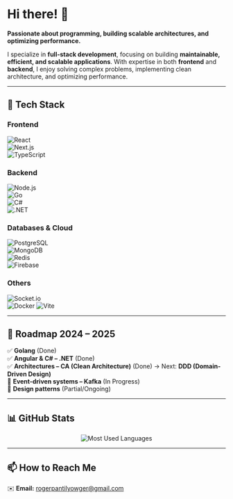 # **Hi there! 👋**  
**Passionate about programming, building scalable architectures, and optimizing performance.**  

I specialize in **full-stack development**, focusing on building **maintainable, efficient, and scalable applications**. With expertise in both **frontend** and **backend**, I enjoy solving complex problems, implementing clean architecture, and optimizing performance.  

---

## 🚀 **Tech Stack**  

### **Frontend**  
![React](https://img.shields.io/badge/React-20232A?style=for-the-badge&logo=react&logoColor=61DAFB)  
![Next.js](https://img.shields.io/badge/Next.js-000000?style=for-the-badge&logo=nextdotjs&logoColor=white)  
![TypeScript](https://img.shields.io/badge/TypeScript-007ACC?style=for-the-badge&logo=typescript&logoColor=white)   

### **Backend**  
![Node.js](https://img.shields.io/badge/Node.js-43853D?style=for-the-badge&logo=node.js&logoColor=white)  
![Go](https://img.shields.io/badge/Go-00ADD8?style=for-the-badge&logo=go&logoColor=white)  
![C#](https://img.shields.io/badge/C%23-239120?style=for-the-badge&logo=csharp&logoColor=white)  
![.NET](https://img.shields.io/badge/.NET-512BD4?style=for-the-badge&logo=dotnet&logoColor=white)  

### **Databases & Cloud**  
![PostgreSQL](https://img.shields.io/badge/PostgreSQL-316192?style=for-the-badge&logo=postgresql&logoColor=white)  
![MongoDB](https://img.shields.io/badge/MongoDB-4EA94B?style=for-the-badge&logo=mongodb&logoColor=white)  
![Redis](https://img.shields.io/badge/Redis-DD0031?style=for-the-badge&logo=redis&logoColor=white)  
![Firebase](https://img.shields.io/badge/Firebase-FFCA28?style=for-the-badge&logo=firebase&logoColor=black)  

### **Others**   
![Socket.io](https://img.shields.io/badge/Socket.io-010101?style=for-the-badge&logo=socket.io&badgeColor=white)  
![Docker](https://img.shields.io/badge/Docker-2496ED?style=for-the-badge&logo=docker&logoColor=white) 
![Vite](https://img.shields.io/badge/Vite-646CFF?style=for-the-badge&logo=Vite&logoColor=white) 

---

## 📌 **Roadmap 2024 – 2025**  
✅ **Golang** (Done)  
✅ **Angular & C# – .NET** (Done)  
✅ **Architectures – CA (Clean Architecture)** (Done) → Next: **DDD (Domain-Driven Design)**  
🚧 **Event-driven systems – Kafka** (In Progress)  
🔄 **Design patterns** (Partial/Ongoing)  

---

## 📊 **GitHub Stats**  
<div align="center">
  <img src="https://github-readme-stats.vercel.app/api/top-langs/?username=Yowger&theme=default&hide=css,html,vim%20script&langs_count=20" alt="Most Used Languages" />
</div>  

---

## 📫 **How to Reach Me**  
✉️ **Email:** [rogerpantilyowger@gmail.com](mailto:rogerpantilyowger@gmail.com)  
